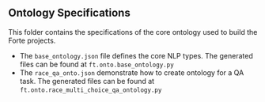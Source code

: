 Ontology Specifications
--

This folder contains the specifications of the core ontology used to build
the Forte projects.

 - The `base_ontology.json` file defines the core NLP types. The generated files
   can be found at `ft.onto.base_ontology.py`
 - The `race_qa_onto.json` demonstrate how to create ontology for a QA task.
   The generated files can be found at `ft.onto.race_multi_choice_qa_ontology.py`
